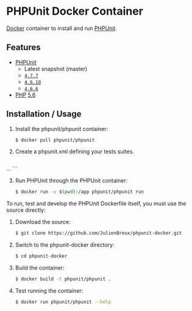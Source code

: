 # PHPUnit Docker Container

[Docker](https://www.docker.com) container to install and run [PHPUnit](https://phpunit.de/).

## Features

* [PHPUnit](https://www.phpunit.de/)
  * Latest snapshot (master)
  * [`4.7.7`](https://github.com/sebastianbergmann/phpunit/blob/4.7/ChangeLog-4.7.md#477---2015-07-13)
  * [`4.6.10`](https://github.com/sebastianbergmann/phpunit/blob/4.6/ChangeLog-4.6.md#phpunit-4610)
  * [`4.6.6`](https://github.com/sebastianbergmann/phpunit/blob/4.6/ChangeLog-4.6.md#phpunit-466)
* [PHP](http://php.net) [5.6](http://php.net/ChangeLog-5.php)

## Installation / Usage

1. Install the phpunit/phpunit container:

    ``` sh
	$ docker pull phpunit/phpunit
	```

2. Create a phpunit.xml defining your tests suites.

    ``` xml
...
    ```

3. Run PHPUnit through the PHPUnit container:

    ``` sh
	$ docker run -v $(pwd):/app phpunit/phpunit run
    ```

To run, test and develop the PHPUnit Dockerfile itself, you must use the source directly:

1. Download the source:

    ``` sh
	$ git clone https://github.com/JulienBreux/phpunit-docker.git
    ```

2. Switch to the phpunit-docker directory:

    ``` sh
	$ cd phpunit-docker
    ```

3. Build the container:

    ``` sh
	$ docker build -t phpunit/phpunit .
    ```

4. Test running the container:

    ``` sh
	$ docker run phpunit/phpunit --help
	```
